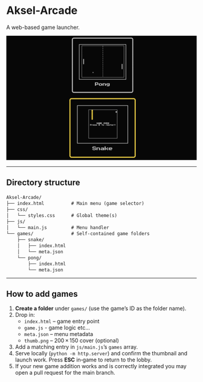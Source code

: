 # Aksel-Arcade
 
A web-based game launcher.

![Arcade menu screenshot](arcade_menu.png)

---

## Directory structure

```t
Aksel-Arcade/
├── index.html          # Main menu (game selector)
├── css/
│   └── styles.css      # Global theme(s)
├── js/
│   └── main.js         # Menu handler
└── games/              # Self-contained game folders
    ├── snake/
    │   ├── index.html
    │   └── meta.json
    └── pong/
        ├── index.html
        └── meta.json
```

---

## How to add games

1. **Create a folder** under `games/` (use the game’s ID as the folder name).
2. Drop in:
   - `index.html`  – game entry point 
   - `game.js`     - game logic etc... 
   - `meta.json`   – menu metadata  
   - `thumb.png`   – 200 × 150 cover (optional)
3. Add a matching entry in `js/main.js`’s `games` array.
4. Serve locally (`python -m http.server`) and confirm the thumbnail and launch work. Press **ESC** in‑game to return to the lobby.
5. If your new game addition works and is correctly integrated you may open a pull request for the main branch.
